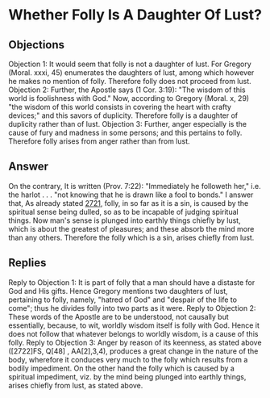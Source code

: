 # Whether Folly Is A Daughter Of Lust?
## Objections
Objection 1: It would seem that folly is not a daughter of lust. For Gregory (Moral. xxxi, 45) enumerates the daughters of lust, among which however he makes no mention of folly. Therefore folly does not proceed from lust.
Objection 2: Further, the Apostle says (1 Cor. 3:19): "The wisdom of this world is foolishness with God." Now, according to Gregory (Moral. x, 29) "the wisdom of this world consists in covering the heart with crafty devices;" and this savors of duplicity. Therefore folly is a daughter of duplicity rather than of lust.
Objection 3: Further, anger especially is the cause of fury and madness in some persons; and this pertains to folly. Therefore folly arises from anger rather than from lust.
## Answer
On the contrary, It is written (Prov. 7:22): "Immediately he followeth her," i.e. the harlot . . . "not knowing that he is drawn like a fool to bonds."
I answer that, As already stated [2721](A[2]), folly, in so far as it is a sin, is caused by the spiritual sense being dulled, so as to be incapable of judging spiritual things. Now man's sense is plunged into earthly things chiefly by lust, which is about the greatest of pleasures; and these absorb the mind more than any others. Therefore the folly which is a sin, arises chiefly from lust.
## Replies
Reply to Objection 1: It is part of folly that a man should have a distaste for God and His gifts. Hence Gregory mentions two daughters of lust, pertaining to folly, namely, "hatred of God" and "despair of the life to come"; thus he divides folly into two parts as it were.
Reply to Objection 2: These words of the Apostle are to be understood, not causally but essentially, because, to wit, worldly wisdom itself is folly with God. Hence it does not follow that whatever belongs to worldly wisdom, is a cause of this folly.
Reply to Objection 3: Anger by reason of its keenness, as stated above ([2722]FS, Q[48] , AA[2],3,4), produces a great change in the nature of the body, wherefore it conduces very much to the folly which results from a bodily impediment. On the other hand the folly which is caused by a spiritual impediment, viz. by the mind being plunged into earthly things, arises chiefly from lust, as stated above.